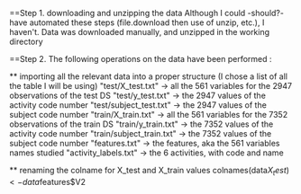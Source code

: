 

==Step 1. downloading and unzipping the data
Although I could -should?- have automated these steps (file.download then use of unzip, etc.), I haven't.
Data was downloaded manually, and unzipped in the working directory

==Step 2.
The following operations on the data have been performed :

** importing all the relevant data into a proper structure (I chose a list of all the table I will be using)
"test/X_test.txt" -> all the 561 variables for the 2947 observations of the test DS
"test/y_test.txt" -> the 2947 values of the activity code number
"test/subject_test.txt" -> the 2947 values of the subject code number
"train/X_train.txt"  -> all the 561 variables for the 7352 observations of the train DS
"train/y_train.txt" -> the 7352 values of the activity code number
"train/subject_train.txt" -> the 7352 values of the subject code number
"features.txt" -> the features, aka the 561 variables names studied
"activity_labels.txt" -> the 6 activities, with code and name

** renaming the colname for X_test and X_train values
colnames(data$X_test) <- data$features$V2
